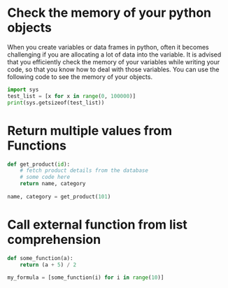 # Check the memory of your python objects
When you create variables or data frames in python, often it becomes challenging if you are allocating a lot of data
into the variable. It is advised that you efficiently check the memory of your variables while writing your code,
so that you know how to deal with those variables. You can use the following code to see the memory of your objects.

```python
import sys
test_list = [x for x in range(0, 100000)]
print(sys.getsizeof(test_list))
```

# Return multiple values from Functions

```python
def get_product(id):
    # fetch product details from the database
    # some code here
    return name, category
 
name, category = get_product(101)
```

# Call external function from list comprehension

```python
def some_function(a):
    return (a + 5) / 2
    
my_formula = [some_function(i) for i in range(10)]
```
